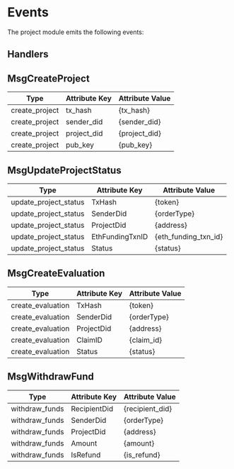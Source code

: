 # Events

The project module emits the following events:

## Handlers

## MsgCreateProject

| Type           | Attribute Key | Attribute Value |
|----------------|---------------|-----------------|
| create_project | tx_hash       | {tx_hash}       |
| create_project | sender_did    | {sender_did}    |
| create_project | project_did   | {project_did}   |
| create_project | pub_key       | {pub_key}       |

## MsgUpdateProjectStatus

| Type                  | Attribute Key   | Attribute Value      |
|-----------------------|-----------------|----------------------|
| update_project_status | TxHash          | {token}              |
| update_project_status | SenderDid       | {orderType}          |
| update_project_status | ProjectDid      | {address}            |
| update_project_status | EthFundingTxnID | {eth_funding_txn_id} |
| update_project_status | Status          | {status}             |

## MsgCreateEvaluation

| Type              | Attribute Key | Attribute Value |
|-------------------|---------------|-----------------|
| create_evaluation | TxHash        | {token}         |
| create_evaluation | SenderDid     | {orderType}     |
| create_evaluation | ProjectDid    | {address}       |
| create_evaluation | ClaimID       | {claim_id}      |
| create_evaluation | Status        | {status}        |

## MsgWithdrawFund

| Type           | Attribute Key | Attribute Value |
|----------------|---------------|-----------------|
| withdraw_funds | RecipientDid  | {recipient_did} |
| withdraw_funds | SenderDid     | {orderType}     |
| withdraw_funds | ProjectDid    | {address}       |
| withdraw_funds | Amount        | {amount}        |
| withdraw_funds | IsRefund      | {is_refund}     |
